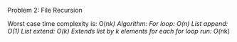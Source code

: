 Problem 2: File Recursion

Worst case time complexity is: O(n*k)
    Algorithm:
        For loop: O(n)
        List append: O(1)
        List extend: O(k)
        Extends list by k elements for each for loop run: O(n*k)
